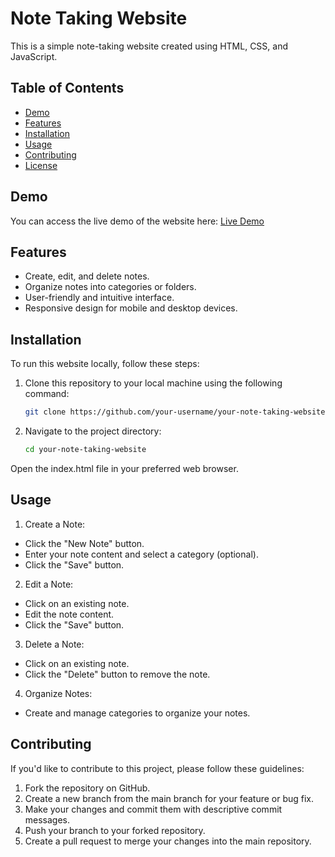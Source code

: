 # Note Taking Website

This is a simple note-taking website created using HTML, CSS, and JavaScript.

## Table of Contents

- [Demo](#demo)
- [Features](#features)
- [Installation](#installation)
- [Usage](#usage)
- [Contributing](#contributing)
- [License](#license)

## Demo

You can access the live demo of the website here: [Live Demo](#)

## Features

- Create, edit, and delete notes.
- Organize notes into categories or folders.
- User-friendly and intuitive interface.
- Responsive design for mobile and desktop devices.

## Installation

To run this website locally, follow these steps:

1. Clone this repository to your local machine using the following command:

   ```bash
   git clone https://github.com/your-username/your-note-taking-website.git

2. Navigate to the project directory:

   ```bash
   cd your-note-taking-website

Open the index.html file in your preferred web browser.

## Usage

1. Create a Note:

- Click the "New Note" button.
- Enter your note content and select a category (optional).
- Click the "Save" button.

2. Edit a Note:

- Click on an existing note.
- Edit the note content.
- Click the "Save" button.

3. Delete a Note:

- Click on an existing note.
- Click the "Delete" button to remove the note.

4. Organize Notes:

- Create and manage categories to organize your notes.


## Contributing

If you'd like to contribute to this project, please follow these guidelines:

1. Fork the repository on GitHub.
2. Create a new branch from the main branch for your feature or bug fix.
3. Make your changes and commit them with descriptive commit messages.
4. Push your branch to your forked repository.
5. Create a pull request to merge your changes into the main repository.

